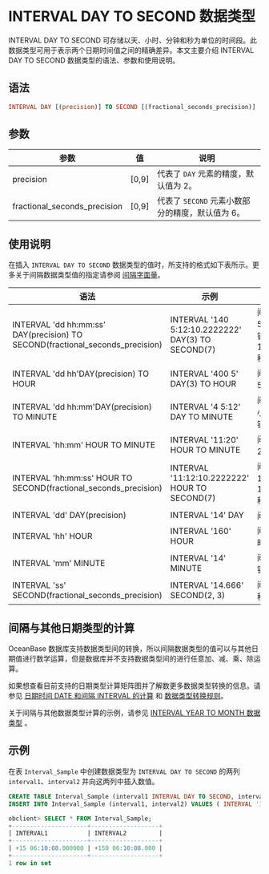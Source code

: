 INTERVAL DAY TO SECOND 数据类型 
================================================

INTERVAL DAY TO SECOND 可存储以天、小时、分钟和秒为单位的时间段。此数据类型可用于表示两个日期时间值之间的精确差异。本文主要介绍 INTERVAL DAY TO SECOND 数据类型的语法、参数和使用说明。

语法 
--------------

```sql
INTERVAL DAY [(precision)] TO SECOND [(fractional_seconds_precision)]
```



参数 
--------------



|              参数              |    值    |               说明               |
|------------------------------|---------|--------------------------------|
| precision                    | \[0,9\] | 代表了 `DAY` 元素的精度，默认值为 2。        |
| fractional_seconds_precision | \[0,9\] | 代表了 `SECOND` 元素小数部分的精度，默认值为 6。 |



使用说明 
----------------

在插入 `INTERVAL DAY TO SECOND` 数据类型的值时，所支持的格式如下表所示。更多关于间隔数据类型值的指定请参阅 [间隔字面量](/zh-CN/11.sql-reference-oracle-mode/3.basic-elements-1/3.literal-1/5.interval-literal.md)。


|                                      语法                                       |                         示例                         |                说明                 |
|-------------------------------------------------------------------------------|----------------------------------------------------|-----------------------------------|
| INTERVAL 'dd hh:mm:ss' DAY(precision) TO SECOND(fractional_seconds_precision) | INTERVAL '140 5:12:10.2222222' DAY(3) TO SECOND(7) | 间隔 140 天 5 小时 12 分钟 10.2222222 秒。 |
| INTERVAL 'dd hh'DAY(precision) TO HOUR                                        | INTERVAL '400 5' DAY(3) TO HOUR                    | 间隔 400 天 5 小时。                    |
| INTERVAL 'dd hh:mm'DAY(precision) TO MINUTE                                   | INTERVAL '4 5:12' DAY TO MINUTE                    | 间隔 4 天 5 小时 12 分钟。                |
| INTERVAL 'hh:mm' HOUR TO MINUTE                                               | INTERVAL '11:20' HOUR TO MINUTE                    | 间隔 11 小时 20 分钟。                   |
| INTERVAL 'hh:mm:ss' HOUR TO SECOND(fractional_seconds_precision)              | INTERVAL '11:12:10.2222222' HOUR TO SECOND(7)      | 间隔 11 小时 12 分钟 10.2222222 秒。      |
| INTERVAL 'dd' DAY(precision)                                                  | INTERVAL '14' DAY                                  | 间隔 14 天。                          |
| INTERVAL 'hh' HOUR                                                            | INTERVAL '160' HOUR                                | 间隔 160 小时。                        |
| INTERVAL 'mm' MINUTE                                                          | INTERVAL '14' MINUTE                               | 间隔 14 分钟。                         |
| INTERVAL 'ss' SECOND(fractional_seconds_precision)                            | INTERVAL '14.666' SECOND(2, 3)                     | 间隔 14.666 秒。                      |



间隔与其他日期类型的计算 
------------------------

OceanBase 数据库支持数据类型间的转换，所以间隔数据类型的值可以与其他日期值进行数学运算，但是数据库并不支持数据类型间的进行任意加、减、乘、除运算。

如果想查看目前支持的日期类型计算矩阵图并了解数更多数据类型转换的信息。请参见 [日期时间 DATE 和间隔 INTERVAL 的计算](/zh-CN/11.sql-reference-oracle-mode/3.basic-elements-1/1.built-in-data-types/4.date-time-and-interval-data-types/8.calculation-of-date-time-and-interval.md) 和 [数据类型转换规则](/zh-CN/11.sql-reference-oracle-mode/3.basic-elements-1/2.data-type-comparison-rules/6.data-type-conversion.md)。

关于间隔与其他数据类型计算的示例，请参见 [INTERVAL YEAR TO MONTH 数据类型](/zh-CN/11.sql-reference-oracle-mode/3.basic-elements-1/1.built-in-data-types/4.date-time-and-interval-data-types/6.interval-year-to-month-data-type.md) 。

示例 
-----------------------

在表 `Interval_Sample` 中创建数据类型为 `INTERVAL DAY TO SECOND` 的两列 `interval1`、`interval2` 并向这两列中插入数值。

```sql
CREATE TABLE Interval_Sample (interval1 INTERVAL DAY TO SECOND, interval2 INTERVAL DAY(3) TO SECOND(3));
INSERT INTO Interval_Sample (interval1, interval2) VALUES ( INTERVAL '15 06:10:08' DAY TO SECOND, INTERVAL '150 06:10:08' DAY(3) TO SECOND(3));

obclient> SELECT * FROM Interval_Sample;
+---------------------+-------------------+
| INTERVAL1           | INTERVAL2         |
+---------------------+-------------------+
| +15 06:10:08.000000 | +150 06:10:08.000 |
+---------------------+-------------------+
1 row in set
```


